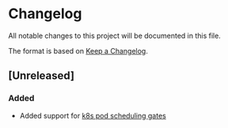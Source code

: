 # Changelog

All notable changes to this project will be documented in this file.

The format is based on [Keep a Changelog](https://keepachangelog.com/en/1.1.0/).

## [Unreleased]

### Added
- Added support for [k8s pod scheduling gates](https://kubernetes.io/docs/concepts/scheduling-eviction/pod-scheduling-readiness/)
